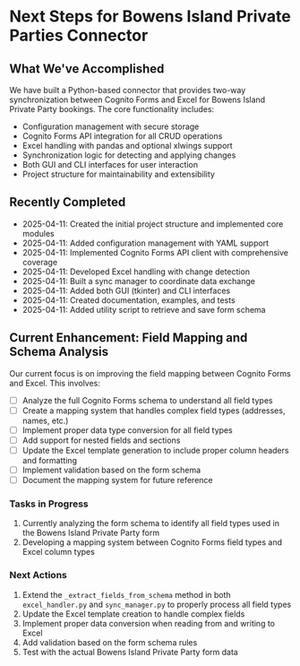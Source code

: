 # Next Steps for Bowens Island Private Parties Connector

## What We've Accomplished

We have built a Python-based connector that provides two-way synchronization between Cognito Forms and Excel for Bowens Island Private Party bookings. The core functionality includes:

- Configuration management with secure storage
- Cognito Forms API integration for all CRUD operations
- Excel handling with pandas and optional xlwings support
- Synchronization logic for detecting and applying changes
- Both GUI and CLI interfaces for user interaction
- Project structure for maintainability and extensibility

## Recently Completed

- 2025-04-11: Created the initial project structure and implemented core modules
- 2025-04-11: Added configuration management with YAML support
- 2025-04-11: Implemented Cognito Forms API client with comprehensive coverage
- 2025-04-11: Developed Excel handling with change detection
- 2025-04-11: Built a sync manager to coordinate data exchange
- 2025-04-11: Added both GUI (tkinter) and CLI interfaces
- 2025-04-11: Created documentation, examples, and tests
- 2025-04-11: Added utility script to retrieve and save form schema

## Current Enhancement: Field Mapping and Schema Analysis

Our current focus is on improving the field mapping between Cognito Forms and Excel. This involves:

- [ ] Analyze the full Cognito Forms schema to understand all field types
- [ ] Create a mapping system that handles complex field types (addresses, names, etc.)
- [ ] Implement proper data type conversion for all field types
- [ ] Add support for nested fields and sections
- [ ] Update the Excel template generation to include proper column headers and formatting
- [ ] Implement validation based on the form schema
- [ ] Document the mapping system for future reference

### Tasks in Progress

1. Currently analyzing the form schema to identify all field types used in the Bowens Island Private Party form
2. Developing a mapping system between Cognito Forms field types and Excel column types

### Next Actions

1. Extend the `_extract_fields_from_schema` method in both `excel_handler.py` and `sync_manager.py` to properly process all field types
2. Update the Excel template creation to handle complex fields
3. Implement proper data conversion when reading from and writing to Excel
4. Add validation based on the form schema rules
5. Test with the actual Bowens Island Private Party form data
